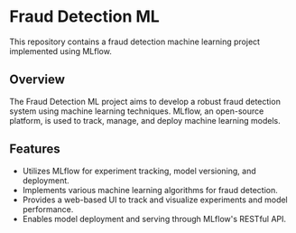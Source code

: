 # Fraud Detection ML

This repository contains a fraud detection machine learning project implemented using MLflow.

## Overview

The Fraud Detection ML project aims to develop a robust fraud detection system using machine learning techniques. MLflow, an open-source platform, is used to track, manage, and deploy machine learning models.

## Features

- Utilizes MLflow for experiment tracking, model versioning, and deployment.
- Implements various machine learning algorithms for fraud detection.
- Provides a web-based UI to track and visualize experiments and model performance.
- Enables model deployment and serving through MLflow's RESTful API.
